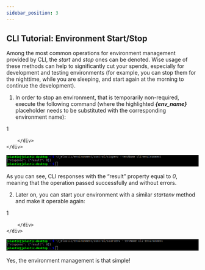 ```yaml
---
sidebar_position: 3
---
```


## CLI Tutorial: Environment Start/Stop

Among the most common operations for environment management provided by CLI, the *start* and *stop* ones can be denoted. Wise usage of these methods can help to significantly cut your spends, especially for development and testing environments (for example, you can stop them for the nighttime, while you are sleeping, and start again at the morning to continue the development).

1. In order to stop an environment, that is temporarily non-required, execute the following command (where the highlighted ***{env_name}*** placeholder needs to be substituted with the corresponding environment name):

<div style={{
    width: '100%',
    border: '1px solid #eee',
    borderRadius: '7px',
    boxShadow: 'rgba(0, 0, 0, 0.16) 0px 1px 4px',
    overflow: 'hidden',
    margin: '0 0 1rem 0',
}}>
        <div style={{
            display: "flex",
        }}>
        <div style={{ width: '5%', background: 'red',
        padding: '10px 20px 5px 20px', color: 'white' }}>
          1
        </div>
        <div style={{
            padding: '10px 20px 5px 20px',
        }}>
           
        </div>
    </div>
</div>

<div style={{
    display:'flex',
    justifyContent: 'center',
    margin: '0 0 1rem 0'
}}>

![Locale Dropdown](./img/EnvironmentStart-Stop/1.png)

</div>

As you can see, CLI responses with the “result” property equal to *0*, meaning that the operation passed successfully and without errors.

2. Later on, you can start your environment with a similar *startenv* method and make it operable again:

<div style={{
    width: '100%',
    border: '1px solid #eee',
    borderRadius: '7px',
    boxShadow: 'rgba(0, 0, 0, 0.16) 0px 1px 4px',
    overflow: 'hidden',
    margin: '0 0 1rem 0',
}}>
        <div style={{
            display: "flex",
        }}>
        <div style={{ width: '5%', background: 'red',
        padding: '10px 20px 5px 20px', color: 'white' }}>
          1
        </div>
        <div style={{
            padding: '10px 20px 5px 20px',
        }}>
           
        </div>
    </div>
</div>

<div style={{
    display:'flex',
    justifyContent: 'center',
    margin: '0 0 1rem 0'
}}>

![Locale Dropdown](./img/EnvironmentStart-Stop/2.png)

</div>

Yes, the environment management is that simple!
